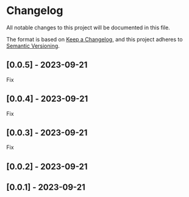 # Changelog
All notable changes to this project will be documented in this file.

The format is based on [Keep a Changelog](https://keepachangelog.com/en/1.0.0/),
and this project adheres to [Semantic Versioning](https://semver.org/spec/v2.0.0.html).

## [0.0.5] - 2023-09-21
Fix

## [0.0.4] - 2023-09-21
Fix

## [0.0.3] - 2023-09-21
Fix

## [0.0.2] - 2023-09-21


## [0.0.1] - 2023-09-21

